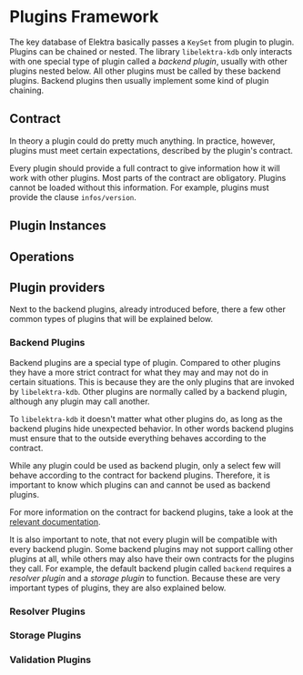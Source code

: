 # Plugins Framework

<!-- TODO [new_backend]: Incomplete -->

The key database of Elektra basically passes a `KeySet` from plugin to plugin.
Plugins can be chained or nested.
The library `libelektra-kdb` only interacts with one special type of plugin called a _backend plugin_, usually with other plugins nested below.
All other plugins must be called by these backend plugins.
Backend plugins then usually implement some kind of plugin chaining.

## Contract

In theory a plugin could do pretty much anything.
In practice, however, plugins must meet certain expectations, described by the plugin's contract.

Every plugin should provide a full contract to give information how it
will work with other plugins. Most parts of the contract are obligatory.
Plugins cannot be loaded without this information. For example, plugins
must provide the clause `infos/version`.

<!-- TODO: explain contract in general:
	- explain open, init, get, set, commit, error, close operation basics
	- explain plugin factory function: return type KeySet*
	- explain /exports feature for additional functions, add conventions for documenting functions
	- explain /constants feature (used by resolver) for static data
	- explain /infos
	- add /version to allow detection of contract change, possibly rely on hashing
	- add /type = backend to mark plugins that act as backends
	- add /backend/# to list backends known to be compatible with this plugin
-->

## Plugin Instances

<!-- TODO: explain that
	- plugin instances are always associated with a KDB* instance
	- the open operation is always called lazily
	- the close operation is only called during kdbClose()
	- a plugin instance can request the handle for another plugin instance (of the same mountpoint) via the name defined in the mountpoint definition with
	  ```c
	  Plugin * elektraPluginGetPlugin (Plugin * self, const char * instanceName);
	  ```
	  used in backend plugins, but can also be used by others when needed
-->

## Operations

<!-- TODO: explain open, init, set, commit, error, close in detail -->

## Plugin providers

Next to the backend plugins, already introduced before, there a few other common types of plugins that will be explained below.

### Backend Plugins

Backend plugins are a special type of plugin.
Compared to other plugins they have a more strict contract for what they may and may not do in certain situations.
This is because they are the only plugins that are invoked by `libelektra-kdb`.
Other plugins are normally called by a backend plugin, although any plugin may call another.

To `libelektra-kdb` it doesn't matter what other plugins do, as long as the backend plugins hide unexpected behavior.
In other words backend plugins must ensure that to the outside everything behaves according to the contract.

While any plugin could be used as backend plugin, only a select few will behave according to the contract for backend plugins.
Therefore, it is important to know which plugins can and cannot be used as backend plugins.

For more information on the contract for backend plugins, take a look at the [relevant documentation](backend-plugins.md).

It is also important to note, that not every plugin will be compatible with every backend plugin.
Some backend plugins may not support calling other plugins at all, while others may also have their own contracts for the plugins they call.
For example, the default backend plugin called `backend` requires a _resolver plugin_ and a _storage plugin_ to function.
Because these are very important types of plugins, they are also explained below.

### Resolver Plugins

<!-- TODO: explain that resolver plugins, refer to backend-plugins.md for more info -->

### Storage Plugins

<!-- TODO: explain storage plugins, refer to backend-plugins.md for more info -->

### Validation Plugins

<!-- TODO: explain validation plugins -->
